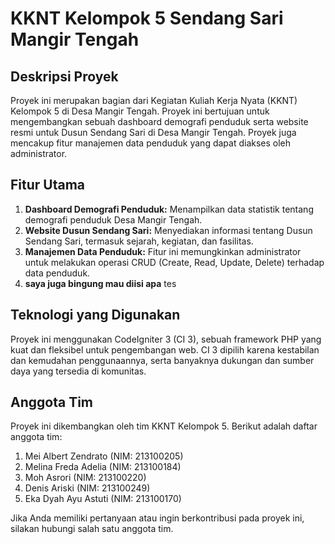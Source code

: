 # KKNT Kelompok 5 Sendang Sari Mangir Tengah

## Deskripsi Proyek

Proyek ini merupakan bagian dari Kegiatan Kuliah Kerja Nyata (KKNT) Kelompok 5 di Desa Mangir Tengah. Proyek ini bertujuan untuk mengembangkan sebuah dashboard demografi penduduk serta website resmi untuk Dusun Sendang Sari di Desa Mangir Tengah. Proyek juga mencakup fitur manajemen data penduduk yang dapat diakses oleh administrator.

## Fitur Utama

1. **Dashboard Demografi Penduduk:** Menampilkan data statistik tentang demografi penduduk Desa Mangir Tengah.
2. **Website Dusun Sendang Sari:** Menyediakan informasi tentang Dusun Sendang Sari, termasuk sejarah, kegiatan, dan fasilitas.
3. **Manajemen Data Penduduk:** Fitur ini memungkinkan administrator untuk melakukan operasi CRUD (Create, Read, Update, Delete) terhadap data penduduk.
4. **saya juga bingung mau diisi apa** tes

## Teknologi yang Digunakan

Proyek ini menggunakan CodeIgniter 3 (CI 3), sebuah framework PHP yang kuat dan fleksibel untuk pengembangan web. CI 3 dipilih karena kestabilan dan kemudahan penggunaannya, serta banyaknya dukungan dan sumber daya yang tersedia di komunitas.

## Anggota Tim

Proyek ini dikembangkan oleh tim KKNT Kelompok 5. Berikut adalah daftar anggota tim:

1. Mei Albert Zendrato (NIM: 213100205)
2. Melina Freda Adelia (NIM: 213100184)
3. Moh Asrori (NIM: 213100220)
4. Denis Ariski (NIM: 213100249)
5. Eka Dyah Ayu Astuti (NIM: 213100170)

Jika Anda memiliki pertanyaan atau ingin berkontribusi pada proyek ini, silakan hubungi salah satu anggota tim.
